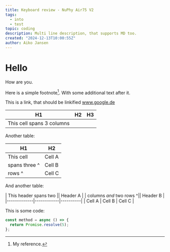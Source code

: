 ```yaml
---
title: Keyboard review - NuPhy Air75 V2
tags:
  - into
  - test
topic: coding
description: Multi line description, that supports MD too.
created: "2024-12-13T10:00:55Z"
author: Aiko Jansen
---
```


# Hello

How are you.

Here is a simple footnote[^1]. With some additional text after it.

[^1]: My reference.

This is a link, that should be linkified www.google.de

| H1                        | H2  | H3  |
| ------------------------- | --- | --- |
| This cell spans 3 columns |     |     |

Another table:

| H1            | H2     |
| ------------- | ------ |
| This cell     | Cell A |
| spans three ^ | Cell B |
| rows ^        | Cell C |

And another table:

| This header spans two || Header A |
| columns _and_ two rows ^|| Header B |
|-------------|------------|----------|
| Cell A | Cell B | Cell C |

This is some code:

```ts
const method = async () => {
  return Promise.resolve(5);
};
```
